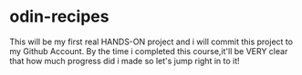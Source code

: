 # odin-recipes
This will be my first real HANDS-ON project and i will commit this project to my Github Account.
By the time i completed this course,it'll be VERY clear that how much progress did i made so let's jump right in to it!